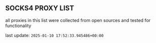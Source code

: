 ## SOCKS4 PROXY LIST

all proxies in this list were collected from open sources and tested for functionality

last update: `2025-01-10 17:52:33.945486+00:00`